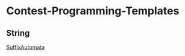 # Contest-Programming-Templates
## String
[SuffixAutomata](https://github.com/SakibulMowla/Contest-Programming-Templates/blob/master/SuffixAutomata.cpp)
